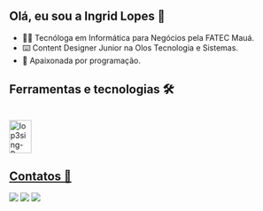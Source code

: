 ## Olá, eu sou a Ingrid Lopes 👋

- 👩‍🎓 Tecnóloga em Informática para Negócios pela FATEC Mauá.
- ⌨️ Content Designer Junior na Olos Tecnologia e Sistemas.
- 💜 Apaixonada por programação.


## Ferramentas e tecnologias 🛠️
 <div style="display: inline_block"><br>
  <img align="center" alt="lop3sing-Py" height="60" width="40" src="https://images.icon-icons.com/112/PNG/512/python_18894.png">
 </div>

 <div>
  <a href="https://github.com/lop3sing">
</div>

  
## Contatos 📲
<div> 
 <a href="https://instagram.com/lop3sing/" target="_blank"><img src="https://img.shields.io/badge/-Instagram-%23E4405F?style=for-the-badge&logo=instagram&logoColor=white" target="_blank"></a>
 <a href="https://www.linkedin.com/in/lop3sing/" target="_blank"><img src="https://img.shields.io/badge/-LinkedIn-%230077B5?style=for-the-badge&logo=linkedin&logoColor=white" target="_blank"></a>   
 <a href = "mailto:ingrid.lopes453@gmail.com"><img src="https://img.shields.io/badge/-Gmail-%23333?style=for-the-badge&logo=gmail&logoColor=white" target="_blank"></a>
</div>
 
